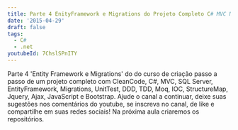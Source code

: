 ```yaml
---
title: Parte 4 EnityFramework e Migrations do Projeto Completo C# MVC Migrations StructureMap DDD TDD
date: '2015-04-29'
draft: false
tags:
  - C#
  - .net
youtubeId: 7ChslSPnITY
---
```


Parte 4 'Entity Framework e Migrations' do do curso de criação passo a passo de um projeto completo com CleanCode, C#, MVC, SQL Server, EntityFramework, Migrations, UnitTest, DDD, TDD, Moq, IOC, StructureMap, Jquery, Ajax, JavaScript e Bootstrap.
Ajude o canal a continuar, deixe suas sugestões nos comentários do youtube, se inscreva no canal, de like e compartilhe em suas redes sociais!
Na próxima aula criaremos os repositórios.

